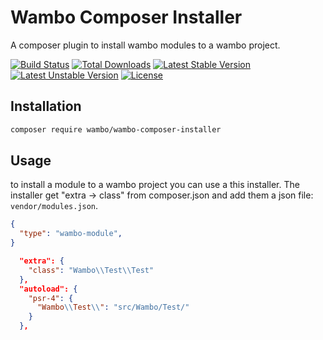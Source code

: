 # Wambo Composer Installer

A composer plugin to install wambo modules to a wambo project.

[![Build Status](https://travis-ci.org/wambo-co/wambo-composer-installer.svg)](https://travis-ci.org/wambo-co/wambo-composer-installer)
[![Total Downloads](https://poser.pugx.org/wambo/wambo-composer-installer/d/total.svg)](https://packagist.org/packages/wambo/wambo-composer-installer)
[![Latest Stable Version](https://poser.pugx.org/wambo/wambo-composer-installer/v/stable.svg)](https://packagist.org/packages/wambo/wambo-composer-installer)
[![Latest Unstable Version](https://poser.pugx.org/wambo/wambo-composer-installer/v/unstable.svg)](https://packagist.org/packages/wambo/wambo-composer-installer)
[![License](https://poser.pugx.org/wambo/wambo-composer-installer/license.svg)](https://packagist.org/packages/wambo/wambo-composer-installer)


## Installation

```bash
composer require wambo/wambo-composer-installer
```

## Usage

to install a module to a wambo project you can use a this installer. The installer get "extra -> class" from
composer.json and add them a json file: `vendor/modules.json`.

```json
{
  "type": "wambo-module",
}
```

```json
  "extra": {
    "class": "Wambo\\Test\\Test"
  },
  "autoload": {
    "psr-4": {
      "Wambo\\Test\\": "src/Wambo/Test/"
    }
  },
```